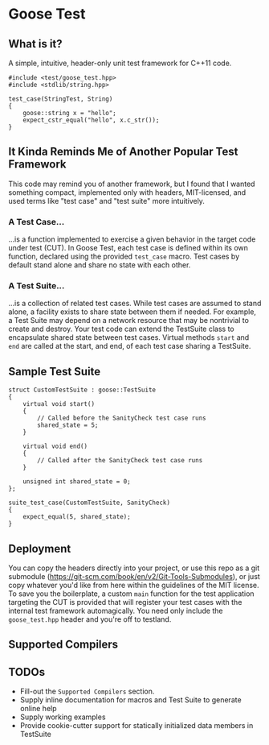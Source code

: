 # Goose Test
## What is it?
A simple, intuitive, header-only unit test framework for C++11 code.
```
#include <test/goose_test.hpp>
#include <stdlib/string.hpp>

test_case(StringTest, String)
{
    goose::string x = "hello";
    expect_cstr_equal("hello", x.c_str());
}
```
## It Kinda Reminds Me of Another Popular Test Framework
This code may remind you of another framework, but I found that I wanted something compact, implemented only with headers, MIT-licensed, and used terms like "test case" and "test suite" more intuitively.
### A Test Case...
...is a function implemented to exercise a given behavior in the target code under test (CUT).  In Goose Test, each test case is defined within
its own function, declared using the provided `test_case` macro.  Test cases by default stand alone and share no state with each other.
### A Test Suite...
...is a collection of related test cases.  While test cases are assumed to stand alone, a facility exists to share state between them if
needed.  For example, a Test Suite may depend on a network resource that may be nontrivial to create and destroy.  Your test code can
extend the TestSuite class to encapsulate shared state between test cases.  Virtual methods `start` and `end` are called at the start, and
end, of each test case sharing a TestSuite.
## Sample Test Suite
```
struct CustomTestSuite : goose::TestSuite
{
    virtual void start()
    {
        // Called before the SanityCheck test case runs
        shared_state = 5;
    }

    virtual void end()
    {
        // Called after the SanityCheck test case runs
    }

    unsigned int shared_state = 0;
};

suite_test_case(CustomTestSuite, SanityCheck)
{
    expect_equal(5, shared_state);
}
```
## Deployment
You can copy the headers directly into your project, or use this repo as a git submodule (https://git-scm.com/book/en/v2/Git-Tools-Submodules),
or just copy whatever you'd like from here within the guidelines of the MIT license.
To save you the boilerplate, a custom `main` function for the test application targeting the CUT is provided that will register your test
cases with the internal test framework automagically.  You need only include the `goose_test.hpp` header and you're off to testland.
## Supported Compilers
## TODOs
 - Fill-out the `Supported Compilers` section.
 - Supply inline documentation for macros and Test Suite to generate online help
 - Supply working examples
 - Provide cookie-cutter support for statically initialized data members in TestSuite
